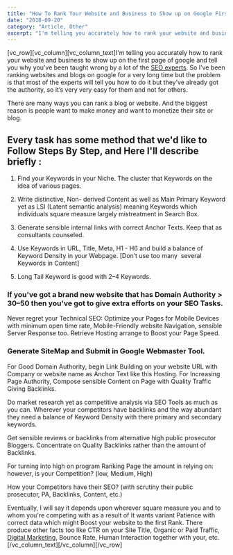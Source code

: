 ```yaml
---
title: "How To Rank Your Website and Business to Show up on Google First Page"
date: "2018-09-20"
category: "Article, Other"
excerpt: "I'm telling you accurately how to rank your website and business to show up on the first page of google and tell you why you’ve been taught wrong by a lot of the SEO experts. So I’ve been ranking websites and blogs on google for a very long time but the problem is that most"
---
```


\[vc\_row\]\[vc\_column\]\[vc\_column\_text\]I'm telling you accurately how to rank your website and business to show up on the first page of google and tell you why you’ve been taught wrong by a lot of the [SEO experts](https://alrubelrana.com/). So I’ve been ranking websites and blogs on google for a very long time but the problem is that most of the experts will tell you how to do it but they’ve already got the authority, so it’s very very easy for them and not for others.

There are many ways you can rank a blog or website. And the biggest reason is people want to make money and want to monetize their site or blog. 

## **Every task has some method that we'd like to Follow Steps By Step, and Here I'll describe briefly :**

1. Find your Keywords in your Niche. The cluster that Keywords on the idea of various pages.

2. Write distinctive, Non- derived Content as well as Main Primary Keyword yet as LSI (Latent semantic analysis) meaning Keywords which individuals square measure largely mistreatment in Search Box. 

3. Generate sensible internal links with correct Anchor Texts. Keep that as consultants counseled.

4. Use Keywords in URL, Title, Meta, H1 - H6 and build a balance of Keyword Density in your Webpage. \[Don’t use too many  several Keywords in Content\]

5. Long Tail Keyword is good with 2–4 Keywords.

### **If you've got a brand new website that has Domain Authority > 30–50 then you've got to give extra efforts on your SEO Tasks.**

Never regret your Technical SEO: Optimize your Pages for Mobile Devices with minimum open time rate, Mobile-Friendly website Navigation, sensible Server Response too. Retrieve Hosting arrange to Boost your Page Speed.

### **Generate SiteMap and Submit in Google Webmaster Tool.**

For Good Domain Authority, begin Link Building on your website URL with Company or website name as Anchor Text like this Hosting. For Increasing Page Authority, Compose sensible Content on Page with Quality Traffic Giving Backlinks.

Do market research yet as competitive analysis via SEO Tools as much as you can. Wherever your competitors have backlinks and the way abundant they need a balance of Keyword Density with there primary and secondary keywords.

Get sensible reviews or backlinks from alternative high public prosecutor Bloggers. Concentrate on Quality Backlinks rather than the amount of Backlinks.

For turning into high on program Ranking Page the amount in relying on: however, is your Competition? (low, Medium, High)

How your Competitors have their SEO? (with scrutiny their public prosecutor, PA, Backlinks, Content, etc.)

Eventually, I will say it depends upon wherever square measure you and to whom you're competing with as a result of It wants variant Patience with correct data which might Boost your website to the first Rank. There produce other facts too like CTR on your Site Title, Organic or Paid Traffic, [Digital Marketing](https://pioneermarketer.com/), Bounce Rate, Human Interaction together with your, etc.\[/vc\_column\_text\]\[/vc\_column\]\[/vc\_row\]
